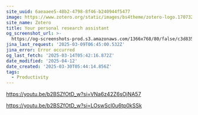```yaml
---
site_uuid: 6aeaaee5-48b2-4798-8f46-b240944f5477
image: https://www.zotero.org/static/images/bs4theme/zotero-logo.1707326075.svg
site_name: Zotero
title: Your personal research assistant
og_screenshot_url: >-
  https://og-screenshots-prod.s3.amazonaws.com/1366x768/80/false/c3d835cdb6f5d140980db9ff6a35fba147669db392a63685e1abd48bc32e28b9.jpeg
jina_last_request: '2025-03-09T06:45:00.532Z'
jina_error: Error occurred
og_last_fetch: '2025-03-14T05:42:16.872Z'
date_modified: '2025-04-12'
date_created: '2025-03-30T05:44:14.856Z'
tags:
  - Productivity
---
```





























https://youtu.be/b2BSZfOtD_w?si=VNa6z42Z6sOjNA57

https://youtu.be/b2BSZfOtD_w?si=LOswScl0u6tp0kSSk

